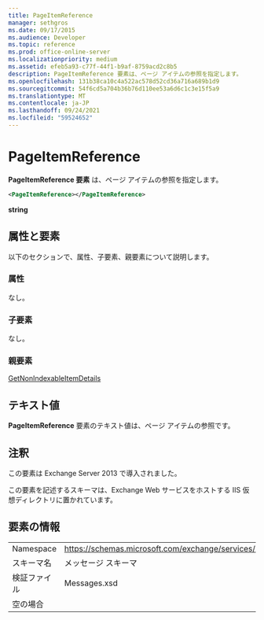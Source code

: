 ```yaml
---
title: PageItemReference
manager: sethgros
ms.date: 09/17/2015
ms.audience: Developer
ms.topic: reference
ms.prod: office-online-server
ms.localizationpriority: medium
ms.assetid: efeb5a93-c77f-44f1-b9af-8759acd2c8b5
description: PageItemReference 要素は、ページ アイテムの参照を指定します。
ms.openlocfilehash: 131b38ca10c4a522ac578d52cd36a716a689b1d9
ms.sourcegitcommit: 54f6cd5a704b36b76d110ee53a6d6c1c3e15f5a9
ms.translationtype: MT
ms.contentlocale: ja-JP
ms.lasthandoff: 09/24/2021
ms.locfileid: "59524652"
---
```

# <a name="pageitemreference"></a>PageItemReference

**PageItemReference 要素** は、ページ アイテムの参照を指定します。 
  
```XML
<PageItemReference></PageItemReference>
```

 **string**
## <a name="attributes-and-elements"></a>属性と要素

以下のセクションで、属性、子要素、親要素について説明します。
  
### <a name="attributes"></a>属性

なし。
  
### <a name="child-elements"></a>子要素

なし。
  
### <a name="parent-elements"></a>親要素

[GetNonIndexableItemDetails](getnonindexableitemdetails.md)
  
## <a name="text-value"></a>テキスト値

**PageItemReference** 要素のテキスト値は、ページ アイテムの参照です。 
  
## <a name="remarks"></a>注釈

この要素は Exchange Server 2013 で導入されました。
  
この要素を記述するスキーマは、Exchange Web サービスをホストする IIS 仮想ディレクトリに置かれています。
  
## <a name="element-information"></a>要素の情報

|||
|:-----|:-----|
|Namespace  <br/> |https://schemas.microsoft.com/exchange/services/2006/messages  <br/> |
|スキーマ名  <br/> |メッセージ スキーマ  <br/> |
|検証ファイル  <br/> |Messages.xsd  <br/> |
|空の場合  <br/> ||
   

